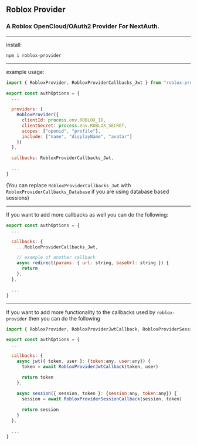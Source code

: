 ## Roblox Provider
### A Roblox OpenCloud/OAuth2 Provider For NextAuth.

- - -

install:
```
npm i roblox-provider
```

- - - 

example usage:
```js
import { RobloxProvider, RobloxProviderCallbacks_Jwt } from "roblox-provider"

export const authOptions = {
  ...

  providers: [
    RobloxProvider({
      clientId: process.env.ROBLOX_ID,
      clientSecret: process.env.ROBLOX_SECRET,
      scopes: ["openid", "profile"],
      include: ["name", "displayName", "avatar"]
    })
  ],

  callbacks: RobloxProviderCallbacks_Jwt,

  ...
}
```
(You can replace `RobloxProviderCallbacks_Jwt` with `RobloxProviderCallbacks_Database` if you are using database based sessions) 

- - -

If you want to add more callbacks as well you can do the following:

```js
export const authOptions = {
  ...

  callbacks: {
    ...RobloxProviderCallbacks_Jwt,

    // example of another callback
    async redirect(params: { url: string, baseUrl: string }) {
      return 
    },
  },

  ...
}
```

- - -

If you want to add more functionality to the callbacks used by `roblox-provider` then you can do the following

```js
import { RobloxProvider, RobloxProviderJwtCallback, RobloxProviderSessionCallback } from "roblox-provider"

export const authOptions = {
  ...

  callbacks: {
    async jwt({ token, user }: {token:any, user:any}) {
      token = await RobloxProviderJwtCallback(token, user)

      return token
    },
  
    async session({ session, token }: {session:any, token:any}) {
      session = await RobloxProviderSessionCallback(session, token)

      return session
    }
  },

  ...
}
```